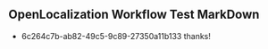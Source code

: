 ## OpenLocalization Workflow Test MarkDown
* 6c264c7b-ab82-49c5-9c89-27350a11b133 thanks!

<!--HONumber=Jul16_HO4-->


